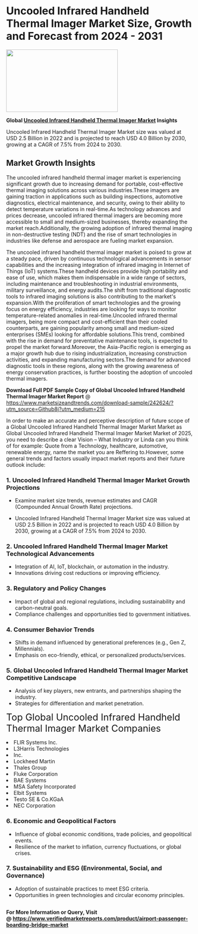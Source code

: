 <H1>Uncooled Infrared Handheld Thermal Imager Market Size, Growth and Forecast from 2024 - 2031</H1><img class="aligncenter size-medium wp-image-584254" src="https://thirdeyenews.in/wp-content/uploads/2024/09/Global-Market-Research-300x168.jpeg" alt="" width="300" height="168" /><p><strong>Global&nbsp;<a href="https://www.marketsizeandtrends.com/download-sample/242624/?utm_source=Github8j?utm_medium=215">Uncooled Infrared Handheld Thermal Imager Market</a> Insights</strong></p><p>Uncooled Infrared Handheld Thermal Imager Market size was valued at USD 2.5 Billion in 2022 and is projected to reach USD 4.0 Billion by 2030, growing at a CAGR of 7.5% from 2024 to 2030.</p><p><h2>Market Growth Insights</h2> The uncooled infrared handheld thermal imager market is experiencing significant growth due to increasing demand for portable, cost-effective thermal imaging solutions across various industries.These imagers are gaining traction in applications such as building inspections, automotive diagnostics, electrical maintenance, and security, owing to their ability to detect temperature variations in real-time.As technology advances and prices decrease, uncooled infrared thermal imagers are becoming more accessible to small and medium-sized businesses, thereby expanding the market reach.Additionally, the growing adoption of infrared thermal imaging in non-destructive testing (NDT) and the rise of smart technologies in industries like defense and aerospace are fueling market expansion.<p>The uncooled infrared handheld thermal imager market is poised to grow at a steady pace, driven by continuous technological advancements in sensor capabilities and the increasing integration of infrared imaging in Internet of Things (IoT) systems.These handheld devices provide high portability and ease of use, which makes them indispensable in a wide range of sectors, including maintenance and troubleshooting in industrial environments, military surveillance, and energy audits.The shift from traditional diagnostic tools to infrared imaging solutions is also contributing to the market's expansion.With the proliferation of smart technologies and the growing focus on energy efficiency, industries are looking for ways to monitor temperature-related anomalies in real-time.Uncooled infrared thermal imagers, being more compact and cost-efficient than their cooled counterparts, are gaining popularity among small and medium-sized enterprises (SMEs) looking for affordable solutions.This trend, combined with the rise in demand for preventative maintenance tools, is expected to propel the market forward.Moreover, the Asia-Pacific region is emerging as a major growth hub due to rising industrialization, increasing construction activities, and expanding manufacturing sectors.The demand for advanced diagnostic tools in these regions, along with the growing awareness of energy conservation practices, is further boosting the adoption of uncooled thermal imagers.<p><span class=""><strong>Download Full PDF Sample Copy of Global Uncooled Infrared Handheld Thermal Imager Market Report</strong> @ <a href="https://www.marketsizeandtrends.com/download-sample/242624/?utm_source=Github8j?utm_medium=215" target="_blank">https://www.marketsizeandtrends.com/download-sample/242624/?utm_source=Github8j?utm_medium=215</a></span></p><p>In order to make an accurate and perceptive description of future scope of a Global&nbsp;Uncooled Infrared Handheld Thermal Imager Market Market as Global&nbsp;Uncooled Infrared Handheld Thermal Imager Market Market of 2025, you need to describe a clear Vision &ndash; What Industry or Linda can you think of for example: Quote from a Technology, healthcare, automotive, renewable energy, name the market you are Reffering to.However, some general trends and factors usually impact market reports and their future outlook include:</p><h3>1.&nbsp;<strong>Uncooled Infrared Handheld Thermal Imager Market Growth Projections</strong></h3><ul><li>Examine market size trends, revenue estimates and CAGR (Compounded Annual Growth Rate) projections.</li><li><p>Uncooled Infrared Handheld Thermal Imager Market size was valued at USD 2.5 Billion in 2022 and is projected to reach USD 4.0 Billion by 2030, growing at a CAGR of 7.5% from 2024 to 2030.</p></li></ul><h3>2.&nbsp;<strong>Uncooled Infrared Handheld Thermal Imager Market Technological Advancements</strong></h3><ul><li>Integration of AI, IoT, blockchain, or automation in the industry.</li><li>Innovations driving cost reductions or improving efficiency.</li></ul><h3>3.&nbsp;<strong>Regulatory and Policy Changes</strong></h3><ul><li>Impact of global and regional regulations, including sustainability and carbon-neutral goals.</li><li>Compliance challenges and opportunities tied to government initiatives.</li></ul><h3>4.&nbsp;<strong>Consumer Behavior Trends</strong></h3><ul><li>Shifts in demand influenced by generational preferences (e.g., Gen Z, Millennials).</li><li>Emphasis on eco-friendly, ethical, or personalized products/services.</li></ul><h3>5.&nbsp;<strong>Global Uncooled Infrared Handheld Thermal Imager Market Competitive Landscape</strong></h3><ul><li>Analysis of key players, new entrants, and partnerships shaping the industry.</li><li>Strategies for differentiation and market penetration.</li></ul><p data-pm-slice="1 1 []"><span style="color: inherit; font-family: inherit; font-size: 25px;">Top Global Uncooled Infrared Handheld Thermal Imager Market Companies</span></p><div class="" data-test-id=""><p><li>FLIR Systems Inc.</li><li> L3Harris Technologies</li><li> Inc.</li><li> Lockheed Martin</li><li> Thales Group</li><li> Fluke Corporation</li><li> BAE Systems</li><li> MSA Safety Incorporated</li><li> Elbit Systems</li><li> Testo SE & Co.KGaA</li><li> NEC Corporation</li></p></div><h3>6.&nbsp;<strong>Economic and Geopolitical Factors</strong></h3><ul><li>Influence of global economic conditions, trade policies, and geopolitical events.</li><li>Resilience of the market to inflation, currency fluctuations, or global crises.</li></ul><h3>7.&nbsp;<strong>Sustainability and ESG (Environmental, Social, and Governance)</strong></h3><ul><li>Adoption of sustainable practices to meet ESG criteria.</li><li>Opportunities in green technologies and circular economy principles.</li></ul><h2><strong style="font-size: 14px;">For More Information or Query, Visit @&nbsp;</strong><a style="background-color: #ffffff; font-size: 14px;" href="https://www.marketsizeandtrends.com/report/uncooled-infrared-handheld-thermal-imager-market/" target="_blank">https://www.verifiedmarketreports.com/product/airport-passenger-boarding-bridge-market</a></h2>